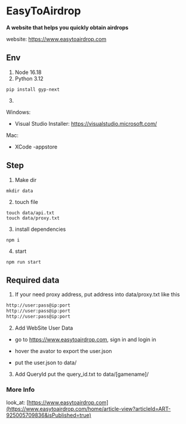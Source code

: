 # EasyToAirdrop

**A website that helps you quickly obtain airdrops**

website: https://www.easytoairdrop.com

## Env

1. Node 16.18
2. Python 3.12

```shell
pip install gyp-next
```

3.  

Windows:

- Visual Studio Installer: https://visualstudio.microsoft.com/

Mac:

- XCode -appstore



## Step

1. Make dir

```shell
mkdir data
```

2. touch file

```shell
touch data/api.txt
touch data/proxy.txt
```

3. install dependencies

```shell
npm i
```

4. start 

```shell
npm run start
```



## Required data



1. If your need proxy address, put address into data/proxy.txt like this

```txt
http://user:pass@ip:port
http://user:pass@ip:port
http://user:pass@ip:port
```

2. Add WebSite User Data

- go to https://www.easytoairdrop.com, sign in and login in

- hover the avator to export the user.json

- put the user.json to data/

3. Add QueryId
put the query_id.txt to data/[gamename]/

### More Info
look_at: [https://www.easytoairdrop.com](https://www.easytoairdrop.com/home/article-view?articleId=ART-925005709836&isPublished=true)
